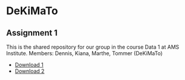 # DeKiMaTo
## Assignment 1
This is the shared repository for our group in the course Data 1 at AMS Institute.
Members: Dennis, Kiana, Marthe, Tommer (DeKiMaTo)

- [Download 1](https://www.youtube.com/)
- [Download 2](https://www.youtube.com/)


